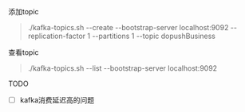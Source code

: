 

添加topic

> ./kafka-topics.sh --create --bootstrap-server localhost:9092 --replication-factor 1 --partitions 1 --topic dopushBusiness





查看topic

> ./kafka-topics.sh --list --bootstrap-server localhost:9092



TODO

- [ ]  kafka消费延迟高的问题